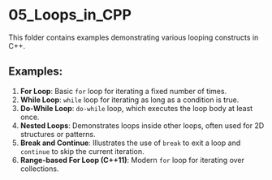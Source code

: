 # 05_Loops_in_CPP

This folder contains examples demonstrating various looping constructs in C++.

## Examples:

1.  **For Loop**: Basic `for` loop for iterating a fixed number of times.
2.  **While Loop**: `while` loop for iterating as long as a condition is true.
3.  **Do-While Loop**: `do-while` loop, which executes the loop body at least once.
4.  **Nested Loops**: Demonstrates loops inside other loops, often used for 2D structures or patterns.
5.  **Break and Continue**: Illustrates the use of `break` to exit a loop and `continue` to skip the current iteration.
6.  **Range-based For Loop (C++11)**: Modern `for` loop for iterating over collections.
